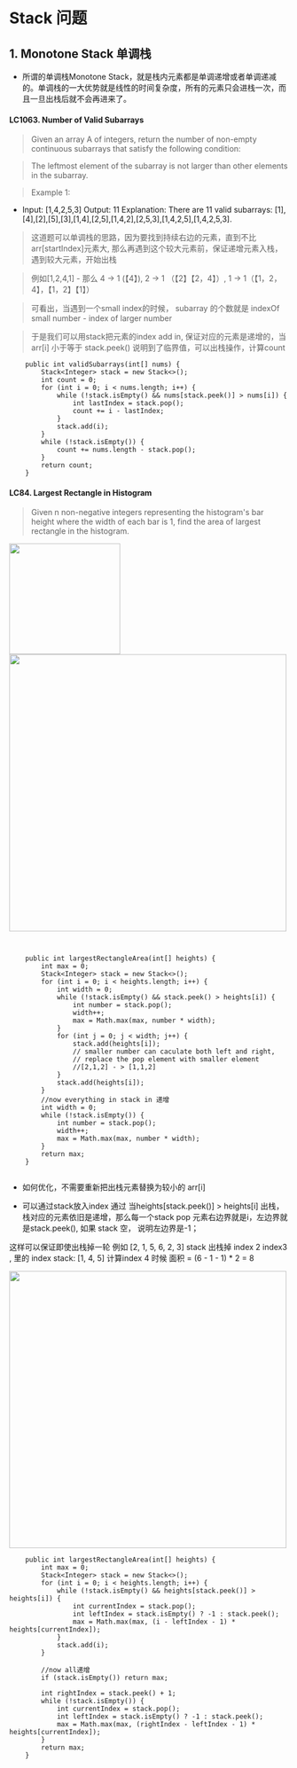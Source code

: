 
# Stack 问题


## 1. Monotone Stack 单调栈

- 所谓的单调栈Monotone Stack，就是栈内元素都是单调递增或者单调递减的。单调栈的一大优势就是线性的时间复杂度，所有的元素只会进栈一次，而且一旦出栈后就不会再进来了。


#### LC1063. Number of Valid Subarrays


> Given an array A of integers, return the number of non-empty continuous subarrays that satisfy the following condition:

> The leftmost element of the subarray is not larger than other elements in the subarray.

> Example 1:

- Input: [1,4,2,5,3]  Output: 11 Explanation: There are 11 valid subarrays: [1],[4],[2],[5],[3],[1,4],[2,5],[1,4,2],[2,5,3],[1,4,2,5],[1,4,2,5,3].


> 这道题可以单调栈的思路，因为要找到持续右边的元素，直到不比arr[startIndex]元素大, 那么再遇到这个较大元素前，保证递增元素入栈，遇到较大元素，开始出栈

> 例如[1,2,4,1] - 那么 4 -> 1 (【4】), 2 -> 1 （【2】【2，4】）, 1 -> 1（【1，2，4】，【1，2】【1】）

> 可看出，当遇到一个small index的时候， subarray 的个数就是 indexOf small number - index of larger number

> 于是我们可以用stack把元素的index add in, 保证对应的元素是递增的，当 arr[i] 小于等于 stack.peek() 说明到了临界值，可以出栈操作，计算count 

```
    public int validSubarrays(int[] nums) {
        Stack<Integer> stack = new Stack<>();
        int count = 0;
        for (int i = 0; i < nums.length; i++) {
            while (!stack.isEmpty() && nums[stack.peek()] > nums[i]) {
                int lastIndex = stack.pop();
                count += i - lastIndex;
            }
            stack.add(i);
        }       
        while (!stack.isEmpty()) {
            count += nums.length - stack.pop();
        }
        return count;
    }
```



#### LC84. Largest Rectangle in Histogram

> Given n non-negative integers representing the histogram's bar height where the width of each bar is 1, find the area of largest rectangle in the histogram.


<img src="https://assets.leetcode.com/uploads/2018/10/12/histogram_area.png" style="height:200px" />

<img src="https://raw.githubusercontent.com/zeyao/TechNotes/master/Document/LC%2084.jpg" style="height:500px" />


```


    public int largestRectangleArea(int[] heights) {
        int max = 0;
        Stack<Integer> stack = new Stack<>();
        for (int i = 0; i < heights.length; i++) {
            int width = 0;
            while (!stack.isEmpty() && stack.peek() > heights[i]) {
                int number = stack.pop();
                width++;
                max = Math.max(max, number * width);
            }
            for (int j = 0; j < width; j++) {
                stack.add(heights[i]);
                // smaller number can caculate both left and right, 
                // replace the pop element with smaller element
                //[2,1,2] - > [1,1,2]
            }
            stack.add(heights[i]);
        }
        //now everything in stack in 递增
        int width = 0;
        while (!stack.isEmpty()) {
            int number = stack.pop();
            width++;
            max = Math.max(max, number * width);
        }
        return max;
    }
    
```


-  如何优化，不需要重新把出栈元素替换为较小的 arr[i]

- 可以通过stack放入index 通过 当heights[stack.peek()] > heights[i] 出栈，栈对应的元素依旧是递增，那么每一个stack pop 元素右边界就是i，左边界就是stack.peek(), 如果 stack 空， 说明左边界是-1；

这样可以保证即使出栈掉一轮 例如 [2, 1, 5, 6, 2, 3] stack 出栈掉 index 2 index3 , 里的 index stack: [1, 4, 5] 计算index 4 时候 面积 = (6 - 1 - 1) * 2 = 8

<img src="https://raw.githubusercontent.com/zeyao/TechNotes/master/Document/LC84(2).jpg" style="height:500px" />



```
    public int largestRectangleArea(int[] heights) {
        int max = 0;
        Stack<Integer> stack = new Stack<>();
        for (int i = 0; i < heights.length; i++) {
            while (!stack.isEmpty() && heights[stack.peek()] > heights[i]) {
                int currentIndex = stack.pop();
                int leftIndex = stack.isEmpty() ? -1 : stack.peek();
                max = Math.max(max, (i - leftIndex - 1) * heights[currentIndex]);
            }
            stack.add(i);
        }
        
        //now all递增
        if (stack.isEmpty()) return max;
        
        int rightIndex = stack.peek() + 1;
        while (!stack.isEmpty()) {
            int currentIndex = stack.pop();
            int leftIndex = stack.isEmpty() ? -1 : stack.peek();
            max = Math.max(max, (rightIndex - leftIndex - 1) * heights[currentIndex]);
        }        
        return max;
    }
    
```

